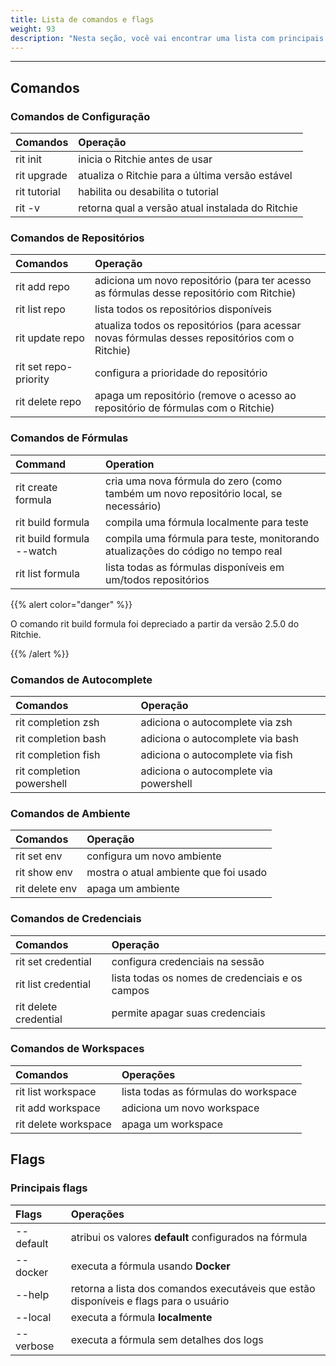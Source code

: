 ```yaml
---
title: Lista de comandos e flags
weight: 93
description: "Nesta seção, você vai encontrar uma lista com principais comandos do Ritchie."
---
```


---

## **Comandos**

### **Comandos de Configuração**

| Comandos      | Operação                                         |
| :------------ | :----------------------------------------------- |
| rit init      | inicia o Ritchie antes de usar                   |
| rit upgrade   | atualiza o Ritchie para a última versão estável  |
| rit tutorial  | habilita ou desabilita o tutorial                |
| rit -v        | retorna qual a versão atual instalada do Ritchie |

### **Comandos de Repositórios**

| Comandos              | Operação                                                                                         |
| :-------------------- | :----------------------------------------------------------------------------------------------- |
| rit add repo          | adiciona um novo repositório (para ter acesso as fórmulas desse repositório com Ritchie)         |
| rit list repo         | lista todos os repositórios disponíveis                                                          |
| rit update repo       | atualiza todos os repositórios (para acessar novas fórmulas desses repositórios com o Ritchie)   |
| rit set repo-priority | configura a prioridade do repositório                                                            |
| rit delete repo       | apaga um repositório (remove o acesso ao repositório de fórmulas com o Ritchie)                  |

### **Comandos de Fórmulas**

| Command                     | Operation                                                                               |
| :-------------------------- | :-------------------------------------------------------------------------------------- |
| rit create formula          | cria uma nova fórmula do zero (como também um novo repositório local, se necessário)    |
| rit build formula           | compila uma fórmula localmente para teste                                               |
| rit build formula --watch   | compila uma fórmula para teste, monitorando atualizações do código no tempo real        |
| rit list formula            | lista todas as fórmulas disponíveis em um/todos repositórios                            |

{{% alert color="danger" %}}

O comando rit build formula foi depreciado a partir da versão 2.5.0 do Ritchie.

{{% /alert %}}

### **Comandos de Autocomplete**

| Comandos                  | Operação                               |
| :------------------------ | :------------------------------------- |
| rit completion zsh        | adiciona o autocomplete via zsh        |
| rit completion bash       | adiciona o autocomplete via bash       |
| rit completion fish       | adiciona o autocomplete via fish       |
| rit completion powershell | adiciona o autocomplete via powershell |

### **Comandos de Ambiente**

| Comandos       | Operação                              |
| :------------- | :------------------------------------ |
| rit set env    | configura um novo ambiente            |
| rit show env   | mostra o atual ambiente que foi usado |
| rit delete env | apaga um ambiente                     |

### **Comandos de Credenciais**

| Comandos              | Operação                                        |
| :-------------------- | :---------------------------------------------- |
| rit set credential    | configura credenciais na sessão                 |
| rit list credential   | lista todas os nomes de credenciais e os campos |
| rit delete credential | permite apagar suas credenciais                 |

### **Comandos de Workspaces**

| Comandos             | Operações                                                                         |
| :------------------- | :-------------------------------------------------------------------------------- |
| rit list workspace   | lista todas as fórmulas do workspace                                              |
| rit add workspace    | adiciona um novo workspace                                                        |
| rit delete workspace | apaga um workspace                                                                |

## **Flags**

### **Principais flags**

| Flags     | Operações                                                                              |
| :-------- | :------------------------------------------------------------------------------------- |
| -\-default | atribui os valores **default** configurados na fórmula                                |
| -\-docker  | executa a fórmula usando **Docker**                                                   |
| -\-help    | retorna a lista dos comandos executáveis que estão disponíveis e flags para o usuário |
| -\-local   | executa a fórmula **localmente**                                                      |
| -\-verbose | executa a fórmula sem detalhes dos logs                                               |
